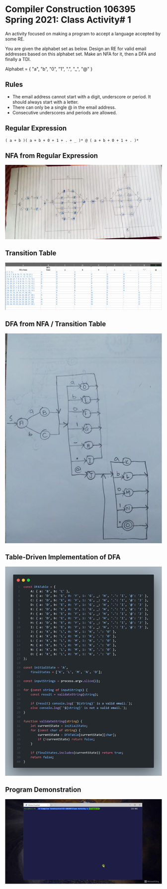 # Compiler Construction 106395 Spring 2021: Class Activity# 1

An activity focused on making a program to accept a language accepted by some RE.

You are given the alphabet set as below. Design an RE for valid email addresses based on this alphabet set. Make an NFA for it, then a DFA and finally a TDI.

Alphabet = { "a", "b", "0", "1", ".", "\_", "@" }

## Rules

-   The email address cannot start with a digit, underscore or period. It should always start with a letter.
-   There can only be a single @ in the email address.
-   Consecutive underscores and periods are allowed.

## Regular Expression

```
( a + b )( a + b + 0 + 1 + . + _ )* @ ( a + b + 0 + 1 + . )*
```

## NFA from Regular Expression

![](NFA.jpeg)

## Transition Table

![](transition-table.PNG)

## DFA from NFA / Transition Table

![](DFA.jpeg)

## Table-Driven Implementation of DFA

![](code.png)

## Program Demonstration

![](program-demo.gif)
